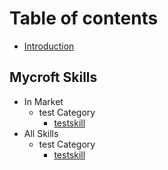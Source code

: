 # Table of contents

* [Introduction](README.md)

## Mycroft Skills

* In Market
  * test Category
    * [testskill](mycroft-skills/test-skill.andlo.md)
* All Skills
  * test Category
    * [testskill](mycroft-skills/test-skill.andlo.md)

